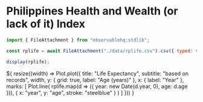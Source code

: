 # Philippines Health and Wealth (or lack of it) Index

```js
import { FileAttachment } from "observablehq:stdlib";

const rplife = await FileAttachment("./data/rplife.csv").csv({ typed: true });

display(rplife);
```

<!-- <div class="grid grid-cols-2" style="grid-auto-rows: 504px;"> -->
<div class="grid " style="grid-auto-rows: 504px;">

  <div class="card">${
    resize((width) => Plot.plot({
      title: "Life Expectancy",
      subtitle: "based on records",
      width,
      y: { grid: true, label: "Age (years)" },
      x: { label: "Year" },
      marks: [
        Plot.line(
      rplife.map(d => ({ year: new Date(d.year, 0), age: d.age })),
      { x: "year", y: "age", stroke: "steelblue" }
    )
      ]
    }))
  }</div>

  <!-- <div class="card">
  ${
    resize((width) => Plot.plot(
    {
      title: "How big are penguins, anyway? 🐧",
      width,
      grid: true,
      x: {label: "Body mass (g)"},
      y: {label: "Flipper length (mm)"},
      color: {legend: true},
      marks: 
      [
        Plot.linearRegressionY(penguins, {x: "body_mass_g", y: "flipper_length_mm", stroke: "species"}),
        Plot.dot(penguins, {x: "body_mass_g", y: "flipper_length_mm", stroke: "species", tip: true})
      ]
    }))
   }
  </div> -->
</div>
